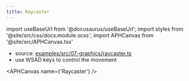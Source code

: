 ```yaml
---
title: Raycaster
---
```


import useBaseUrl from '@docusaurus/useBaseUrl';
import styles from '@site/src/css/docs.module.scss';
import APHCanvas from '@site/src/APHCanvas.tsx'

- source: [examples/src/07-graphics/raycaster.ts](https://github.com/APHGames/examples/blob/main/src/07-graphics/raycaster.ts)
- use WSAD keys to control the movement

<APHCanvas name={'Raycaster'} />

